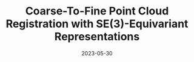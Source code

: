 ---
title: Coarse-To-Fine Point Cloud Registration with SE(3)-Equivariant Representations
date: 2023-05-30
venue: ICRA 2023
authors:
  - name: Cheng-Wei Lin
  - name: Tung-I Chen
    home: https://tung-i.github.io
  - name: <strong>Lee Hsin-Ying</strong>
    home: "#"
  - name: Wen-chin Chen
  - name: Winston Hsu
    home: https://winstonhsu.info
arxiv: https://arxiv.org/abs/2210.02045
---